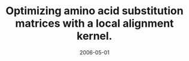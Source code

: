 ---
title: "Optimizing amino acid substitution matrices with a local alignment kernel."
collection: publications
permalink: /publications/2006-05-01-Optimizing-amino-acid-substitution-matrices-with-a-local-alignment-kernel
date: 2006-05-01
paperurl: 'https://doi.org/10.1186/1471-2105-7-246'
citation: 'H.&nbsp;Saigo, J.-P. Vert, &amp; T.&nbsp;Akutsu.
Optimizing amino acid substitution matrices with a local alignment kernel.
<em>BMC Bioinf.</em>, 7:246, 2006.'
---